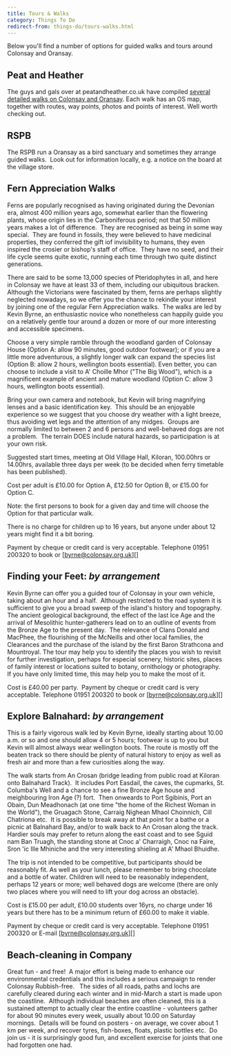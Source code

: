```yaml
---
title: Tours & Walks
category: Things To Do
redirect-from: things-do/tours-walks.html
---
```


Below you'll find a number of options for guided walks and tours around Colonsay and Oransay.

## Peat and Heather

The guys and gals over at peatandheather.co.uk have compiled [several detailed walks on Colonsay and Oransay](http://peatandheather.co.uk/colonsay.shtm). Each walk has an OS map, together with routes, way points, photos and points of interest. Well worth checking out.

## RSPB

The RSPB run a Oransay as a bird sanctuary and sometimes they arrange guided walks.  Look out for information locally, e.g. a notice on the board at the village store.

## Fern Appreciation Walks

Ferns are popularly recognised as having originated during the Devonian era, almost 400 million years ago, somewhat earlier than the flowering plants, whose origin lies in the Carboniferous period; not that 50 million years makes a lot of difference.  They are recognised as being in some way special.  They are found in fossils, they were believed to have medicinal properties, they conferred the gift iof invisibility to humans, they even inspired the crosier or bishop's staff of office.  They have no seed, and their life cycle seems quite exotic, running each time through two quite distinct generations.

There are said to be some 13,000 species of Pteridophytes in all, and here in Colonsay we have at least 33 of them, including our ubiquitous bracken.  Although the Victorians were fascinated by them, ferns are perhaps slightly neglected nowadays, so we offer you the chance to rekindle your interest by joining one of the regular Fern Appreciation walks.  The walks are led by Kevin Byrne, an enthusiastic novice who nonetheless can happily guide you on a relatively gentle tour around a dozen or more of our more interesting and accessible specimens.

Choose a very simple ramble through the woodland garden of Colonsay House (Option A: allow 90 minutes, good outdoor footwear); or if you are a little more adventurous, a slightly longer walk can expand the species list (Option B: allow 2 hours, wellington boots essential). Even better, you can choose to include a visit to A' Choille Mhor ("The Big Wood"), which is a magnificent example of ancient and mature woodland (Option C: allow 3 hours, wellington boots essential).

Bring your own camera and notebook, but Kevin will bring magnifying lenses and a basic identification key.  This should be an enjoyable experience so we suggest that you choose dry weather with a light breeze, thus avoiding wet legs and the attention of any midges.  Groups are normally limited to between 2 and 6 persons and well-behaved dogs are not a problem.  The terrain DOES include natural hazards, so participation is at your own risk.

Suggested start times, meeting at Old Village Hall, Kiloran, 100.00hrs or 14.00hrs, available three days per week (to be decided when ferry timetable has been published).

Cost per adult is £10.00 for Option A, £12.50 for Option B, or £15.00 for Option C.

Note: the first persons to book for a given day and time will choose the Option for that particular walk.

There is no charge for children up to 16 years, but anyone under about 12 years might find it a bit boring.

Payment by cheque or credit card is very acceptable. Telephone 01951 200320 to book or [byrne@colonsay.org.uk][]

## Finding your Feet: *by arrangement*

Kevin Byrne can offer you a guided tour of Colonsay in your own vehicle, taking about an hour and a half.  Although restricted to the road system it is sufficient to give you a broad sweep of the island's history and topography.  The ancient geological background, the effect of the last Ice Age and the arrival of Mesolithic hunter-gatherers lead on to an outline of events from the Bronze Age to the present day.  The relevance of Clans Donald and MacPhee, the flourishing of the McNeills and other local families, the Clearances and the purchase of the island by the first Baron Strathcona and Mountroyal. The tour may help you to identify the places you wish to revisit for further investigation, perhaps for especial scenery, historic sites, places of family interest or locations suited to botany, ornithology or photography.  If you have only limited time, this may help you to make the most of it.

Cost is £40.00 per party.  Payment by cheque or credit card is very acceptable. Telephone 01951 200320 to book or [byrne@colonsay.org.uk][]

## Explore Balnahard: *by arrangement*

This is a fairly vigorous walk led by Kevin Byrne, ideally starting about 10.00 a.m. or so and one should allow 4 or 5 hours; footwear is up to you but Kevin will almost always wear wellington boots. The route is mostly off the beaten track so there should be plenty of natural history to enjoy as well as fresh air and more than a few curiosities along the way.

The walk starts from An Crosan (bridge leading from public road at Kiloran onto Balnahard Track).  It includes Port Easdail, the caves, the cupmarks, St. Columba's Well and a chance to see a fine Bronze Age house and meighbouring Iron Age (?) fort.  Then onweards to Port Sgibinis, Port an Obain, Dun Meadhonach (at one time "the home of the Richest Woman in the World"), the Gruagach Stone, Carraig Nighean Mhaol Choinnich, Cill Chatriona etc.  It is possible to break away at that point for a bathe or a picnic at Balnahard Bay, and/or to walk back to An Crosan along the track.  Hardier souls may prefer to return along the east coast and to see Sguid nam Ban Truagh, the standing stone at Cnoc a' Charraigh, Cnoc na Faire, Sron 'ic Ille Mhiniche and the very interesting shieling at A' Mhaol Bhuidhe.

The trip is not intended to be competitive, but participants should be reasonably fit. As well as your lunch, please remember to bring chocolate and a bottle of water. Children will need to be reasonably independent, perhaps 12 years or more; well behaved dogs are welcome (there are only two places where you will need to lift your dog across an obstacle).

Cost is £15.00 per adult, £10.00 students over 16yrs, no charge under 16 years but there has to be a minimum return of £60.00 to make it viable.

Payment by cheque or credit card is very acceptable. Telephone 01951 200320 or E-mail [byrne@colonsay.org.uk][]

## Beach-cleaning in Company

Great fun - and free!  A major effort is being made to enhance our environmental credentials and this includes a serious campaign to render Colonsay Rubbish-free.   The sides of all roads, paths and lochs are carefully cleared during each winter and in mid-March a start is made upon the coastline.  Although individual beaches are often cleaned, this is a sustained attempt to actually clear the entire coastline - volunteers gather for about 90 minutes every week, usually about 10.00 on Saturday mornings.  Details will be found on posters - on average, we cover about 1 km per week, and recover tyres, fish-boxes, floats, plastic bottles etc.  Do join us - it is surprisingly good fun, and excellent exercise for joints that one had forgotten one had.
